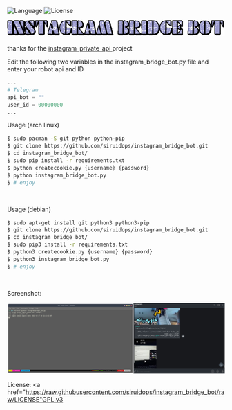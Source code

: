 
![Language](http://img.shields.io/:language-Python-red.svg?style=flat-square) ![License](http://img.shields.io/:license-GPL-blue.svg?style=flat-square)
<br />
<div align="center">
	<img src="https://github.com/siruidops/instagram_bridge_bot/raw/master/images/text.gif">
</div>
<br />
thanks for the <a href="https://github.com/ping/instagram_private_api">instagram_private_api </a> project

Edit the following two variables in the instagram_bridge_bot.py file and enter your robot api and ID

```python
...
# Telegram
api_bot = ""
user_id = 00000000 
...
```


Usage (arch linux)
```bash
$ sudo pacman -S git python python-pip
$ git clone https://github.com/siruidops/instagram_bridge_bot.git
$ cd instagram_bridge_bot/
$ sudo pip install -r requirements.txt
$ python createcookie.py {username} {password}
$ python instagram_bridge_bot.py
$ # enjoy
```
<br />

Usage (debian)
```bash
$ sudo apt-get install git python3 python3-pip
$ git clone https://github.com/siruidops/instagram_bridge_bot.git
$ cd instagram_bridge_bot/
$ sudo pip3 install -r requirements.txt
$ python3 createcookie.py {username} {password}
$ python3 instagram_bridge_bot.py
$ # enjoy
```
<br />


Screenshot:
<div align="center">
	<img src="https://github.com/siruidops/instagram_bridge_bot/raw/master/images/1.jpg">
	
</div>


License:
	<a href="https://raw.githubusercontent.com/siruidops/instagram_bridge_bot/raw/LICENSE"GPL.v3









